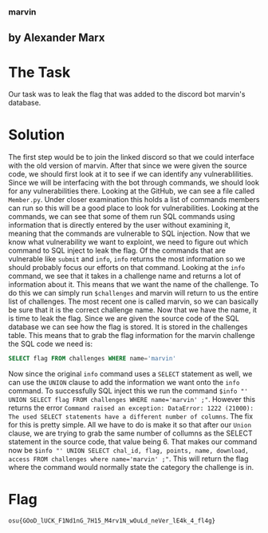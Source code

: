 ### marvin
## by Alexander Marx
# The Task
Our task was to leak the flag that was added to the discord bot marvin's database.

# Solution
The first step would be to join the linked discord so that we could interface with the old version of marvin. After that since we were given the source code, we should first look at it to see if we can identify any vulnerablilities. Since we will be interfacing with the bot through commands, we should look for any vulnerabilities there. Looking at the GitHub, we can see a file called ```Member.py```. Under closer examination this holds a list of commands members can run so this will be a good place to look for vulnerabilities. Looking at the commands, we can see that some of them run SQL commands using information that is directly entered by the user without examining it, meaning that the commands are vulnerable to SQL injection.
Now that we know what vulnerability we want to exploint, we need to figure out which command to SQL inject to leak the flag. Of the commands that are vulnerable like ```submit``` and ```info```, ```info``` returns the most information so we should probably focus our efforts on that command. Looking at the ```info``` command, we see that it takes in a challenge name and returns a lot of information about it. This means that we want the name of the challenge. To do this we can simply run ```$challenges``` and marvin will return to us the entire list of challenges. The most recent one is called marvin, so we can basically be sure that it is the correct challenge name. Now that we have the name, it is time to leak the flag.
Since we are given the source code of the SQL database we can see how the flag is stored. It is stored in the challenges table. This means that to grab the flag information for the marvin challenge the SQL code we need is: 
```SQL
SELECT flag FROM challenges WHERE name='marvin'
```
Now since the original ```info``` command uses a ```SELECT``` statement as well, we can use the ```UNION``` clause to add the information we want onto the ```info``` command. To successfully SQL inject this we run the command ```$info "' UNION SELECT flag FROM challenges WHERE name='marvin' ;"```. However this returns the error ```Command raised an exception: DataError: 1222 (21000): The used SELECT statements have a different number of columns```. The fix for this is pretty simple. All we have to do is make it so that after our ```Union``` clause, we are trying to grab the same number of collumns as the SELECT statement in the source code, that value being 6. That makes our command now be ```$info "' UNION SELECT chal_id, flag, points, name, download, access FROM challenges where name='marvin' ;"```. This will return the flag where the command would normally state the category the challenge is in.
# Flag
```osu{GOoD_lUCK_F1Nd1nG_7H15_M4rv1N_wOuLd_neVer_lE4k_4_fl4g}```
